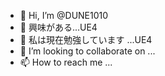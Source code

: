 - 👋 Hi, I’m @DUNE1010
- 👀 興味がある...UE4　
- 🌱 私は現在勉強しています ...UE4
- 💞️ I’m looking to collaborate on ...
- 📫 How to reach me ...

<!---
DUNE1010/DUNE1010 is a ✨ special ✨ repository because its `README.md` (this file) appears on your GitHub profile.
You can click the Preview link to take a look at your changes.
--->
